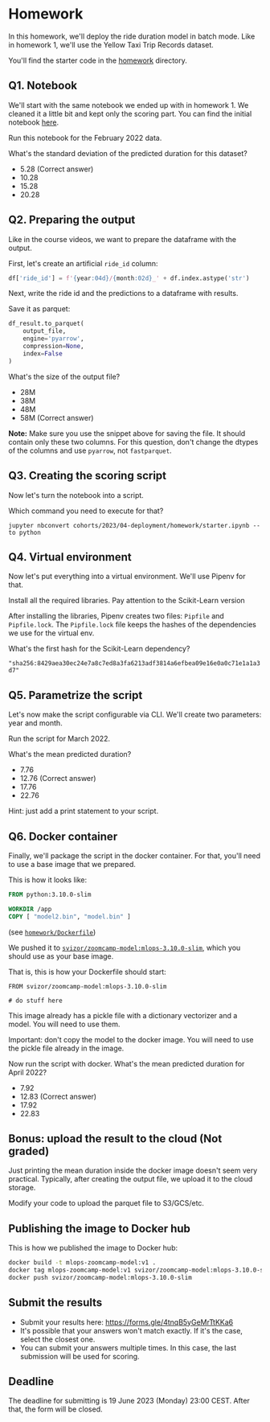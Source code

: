 # Homework

In this homework, we'll deploy the ride duration model in batch mode. Like in homework 1, we'll use the Yellow Taxi Trip Records dataset.

You'll find the starter code in the [homework](homework) directory.

## Q1. Notebook

We'll start with the same notebook we ended up with in homework 1.
We cleaned it a little bit and kept only the scoring part. You can find the initial notebook [here](homework/starter.ipynb).

Run this notebook for the February 2022 data.

What's the standard deviation of the predicted duration for this dataset?

* 5.28 (Correct answer)
* 10.28
* 15.28
* 20.28

## Q2. Preparing the output

Like in the course videos, we want to prepare the dataframe with the output.

First, let's create an artificial `ride_id` column:

```python
df['ride_id'] = f'{year:04d}/{month:02d}_' + df.index.astype('str')
```

Next, write the ride id and the predictions to a dataframe with results.

Save it as parquet:

```python
df_result.to_parquet(
    output_file,
    engine='pyarrow',
    compression=None,
    index=False
)
```

What's the size of the output file?

* 28M
* 38M
* 48M
* 58M (Correct answer)

__Note:__ Make sure you use the snippet above for saving the file. It should contain only these two columns. For this question, don't change the
dtypes of the columns and use `pyarrow`, not `fastparquet`.

## Q3. Creating the scoring script

Now let's turn the notebook into a script.

Which command you need to execute for that?

`jupyter nbconvert cohorts/2023/04-deployment/homework/starter.ipynb --to python`

## Q4. Virtual environment

Now let's put everything into a virtual environment. We'll use Pipenv for that.

Install all the required libraries. Pay attention to the Scikit-Learn version

After installing the libraries, Pipenv creates two files: `Pipfile`
and `Pipfile.lock`. The `Pipfile.lock` file keeps the hashes of the
dependencies we use for the virtual env.

What's the first hash for the Scikit-Learn dependency?

`"sha256:8429aea30ec24e7a8c7ed8a3fa6213adf3814a6efbea09e16e0a0c71e1a1a3d7"`

## Q5. Parametrize the script

Let's now make the script configurable via CLI. We'll create two
parameters: year and month.

Run the script for March 2022.

What's the mean predicted duration?

* 7.76
* 12.76  (Correct answer)
* 17.76
* 22.76

Hint: just add a print statement to your script.

## Q6. Docker container

Finally, we'll package the script in the docker container.
For that, you'll need to use a base image that we prepared.

This is how it looks like:

```Dockerfile
FROM python:3.10.0-slim

WORKDIR /app
COPY [ "model2.bin", "model.bin" ]
```

(see [`homework/Dockerfile`](homework/Dockerfile))

We pushed it to [`svizor/zoomcamp-model:mlops-3.10.0-slim`](https://hub.docker.com/layers/svizor/zoomcamp-model/mlops-3.10.0-slim/images/sha256-595bf690875f5b9075550b61c609be10f05e6915609ef4ea4ce9797116c99eff?context=repo), which you should use as your base image.

That is, this is how your Dockerfile should start:

```docker
FROM svizor/zoomcamp-model:mlops-3.10.0-slim

# do stuff here
```

This image already has a pickle file with a dictionary vectorizer
and a model. You will need to use them.

Important: don't copy the model to the docker image. You will need
to use the pickle file already in the image.

Now run the script with docker. What's the mean predicted duration
for April 2022?

* 7.92
* 12.83  (Correct answer)
* 17.92
* 22.83

## Bonus: upload the result to the cloud (Not graded)

Just printing the mean duration inside the docker image
doesn't seem very practical. Typically, after creating the output
file, we upload it to the cloud storage.

Modify your code to upload the parquet file to S3/GCS/etc.

## Publishing the image to Docker hub

This is how we published the image to Docker hub:

```bash
docker build -t mlops-zoomcamp-model:v1 .
docker tag mlops-zoomcamp-model:v1 svizor/zoomcamp-model:mlops-3.10.0-slim
docker push svizor/zoomcamp-model:mlops-3.10.0-slim
```

## Submit the results

* Submit your results here: https://forms.gle/4tnqB5yGeMrTtKKa6
* It's possible that your answers won't match exactly. If it's the case, select the closest one.
* You can submit your answers multiple times. In this case, the last submission will be used for scoring.

## Deadline

The deadline for submitting is 19 June 2023 (Monday) 23:00 CEST.
After that, the form will be closed.
